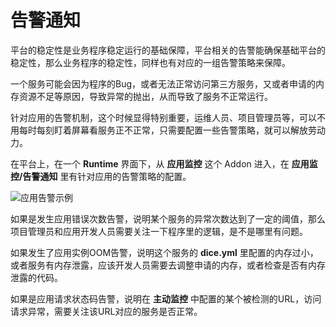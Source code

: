 # 告警通知


平台的稳定性是业务程序稳定运行的基础保障，平台相关的告警能确保基础平台的稳定性，那么业务程序的稳定性，同样也有对应的一组告警策略来保障。

一个服务可能会因为程序的Bug，或者无法正常访问第三方服务，又或者申请的内存资源不足等原因，导致异常的抛出，从而导致了服务不正常运行。

针对应用的告警机制，这个时候显得特别重要，运维人员、项目管理员等，可以不用每时每刻盯着屏幕看服务正不正常，只需要配置一些告警策略，就可以解放劳动力。

在平台上，在一个 **Runtime** 界面下，从 **应用监控** 这个 Addon 进入，在 **应用监控/告警通知** 里有针对应用的告警策略的配置。

![应用告警示例](http://terminus-paas.oss-cn-hangzhou.aliyuncs.com/paas-doc/2020/06/28/56bce87b-c358-4bb7-9652-d182c74551be.jpg)

如果是发生应用错误次数告警，说明某个服务的异常次数达到了一定的阈值，那么项目管理员和应用开发人员需要关注一下程序里的逻辑，是不是哪里有问题。

如果发生了应用实例OOM告警，说明这个服务的 **dice.yml** 里配置的内存过小，或者服务有内存泄露，应该开发人员需要去调整申请的内存，或者检查是否有内存泄露的代码。

如果是应用请求状态码告警，说明在 **主动监控** 中配置的某个被检测的URL，访问请求异常，需要关注该URL对应的服务是否正常。